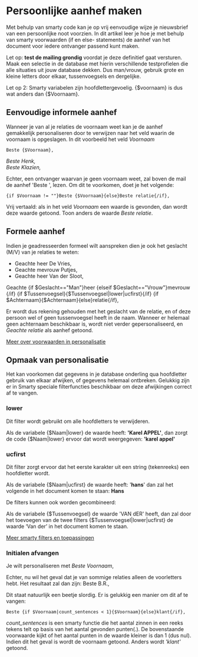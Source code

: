 # Persoonlijke aanhef maken
Met behulp van smarty code kan je op vrij eenvoudige wijze je
nieuwsbrief van een persoonlijke noot voorzien. In dit artikel leer je
hoe je met behulp van smarty voorwaarden (if en else- statements) de
aanhef van het document voor iedere ontvanger passend kunt maken.

Let op: **test de mailing grondig** voordat je deze definitief gaat
versturen. Maak een selectie in de database met hierin verschillende
testprofielen die alle situaties uit jouw database dekken. Dus
man/vrouw, gebruik grote en kleine letters door elkaar, tussenvoegsels
en dergelijke.

Let op 2: Smarty variabelen zijn hoofdlettergevoelig. {\$voornaam} is
dus wat anders dan {\$Voornaam}.

Eenvoudige informele aanhef
---------------------------

Wanneer je van al je relaties de voornaam weet kan je de aanhef
gemakkelijk personaliseren door te verwijzen naar het veld waarin de
voornaam is opgeslagen. In dit voorbeeld het veld *Voornaam*

`Beste {$Voornaam},`

*Beste Henk,*\
 *Beste Klazien,*

Echter, een ontvanger waarvan je geen voornaam weet, zal boven de mail
de aanhef 'Beste ', lezen. Om dit te voorkomen, doet je het volgende:

`{if $Voornaam != ""}Beste {$Voornaam}{else}Beste relatie{/if},`

Vrij vertaald: als in het veld *Voornaam* een waarde is gevonden, dan
wordt deze waarde getoond. Toon anders de waarde *Beste relatie*.

Formele aanhef
--------------

Indien je geadresseerden formeel wilt aanspreken dien je ook het
geslacht (M/V) van je relaties te weten:

-   Geachte heer De Vries,
-   Geachte mevrouw Putjes,
-   Geachte heer Van der Sloot,

Geachte {if \$Geslacht=="Man"}heer {elseif \$Geslacht=="Vrouw"}mevrouw
{/if} {if \$Tussenvoegsel}{\$Tussenvoegsel|lower|ucfirst}{/if} {if
\$Achternaam}{\$Achternaam}{else}relatie{/if},

Er wordt dus rekening gehouden met het geslacht van de relatie, en of
deze persoon wel of geen tussenvoegsel heeft in de naam. Wanneer er
helemaal geen achternaam beschikbaar is, wordt niet verder
gepersonaliseerd, en *Geachte relatie* als aanhef getoond.

[Meer over voorwaarden in
personalisatie](./personalizing-from-a-profile-or-subprofile.md "Personalisatie uit een profiel of subprofiel")

Opmaak van personalisatie
-------------------------

Het kan voorkomen dat gegevens in je database onderling qua hoofdletter
gebruik van elkaar afwijken, of gegevens helemaal ontbreken. Gelukkig
zijn er in Smarty speciale filterfuncties beschikbaar om deze
afwijkingen correct af te vangen.

### lower

Dit filter wordt gebruikt om alle hoofdletters te verwijderen.

Als de variabele {\$Naam|lower} de waarde heeft: **'Karel APPEL'**, dan
zorgt de code {\$Naam|lower} ervoor dat wordt weergegeven: **'karel
appel'**

### ucfirst

Dit filter zorgt ervoor dat het eerste karakter uit een string
(tekenreeks) een hoofdletter wordt.

Als de variabele {\$Naam|ucfirst} de waarde heeft: '**hans**' dan zal
het volgende in het document komen te staan: **Hans**

De filters kunnen ook worden gecombineerd:

Als de variabele {\$Tussenvoegsel} de waarde 'VAN dER' heeft, dan zal
door het toevoegen van de twee filters {\$Tussenvoegsel|lower|ucfirst}
de waarde ‘Van der’ in het document komen te staan.

[Meer smarty filters en
toepassingen](./filter-data-with-smarty-modifiers.md "Opmaak van smarty personalisatie (Smarty filters)")

### Initialen afvangen

Je wilt personaliseren met *Beste Voornaam*,

Echter, nu wil het geval dat je van sommige relaties alleen de
voorletters hebt. Het resultaat zal dan zijn: Beste B.R.,

Dit staat natuurlijk een beetje slordig. Er is gelukkig een manier om
dit af te vangen:

`Beste {if $Voornaam|count_sentences < 1}{$Voornaam}{else}klant{/if},`

*count\_sentences* is een smarty functie die het aantal zinnen in een
reeks tekens telt op basis van het aantal gevonden punten(.). De
bovenstaande voorwaarde kijkt of het aantal punten in de waarde kleiner
is dan 1 (dus nul). Indien dit het geval is wordt de voornaam getoond.
Anders wordt *'klant'* getoond.
